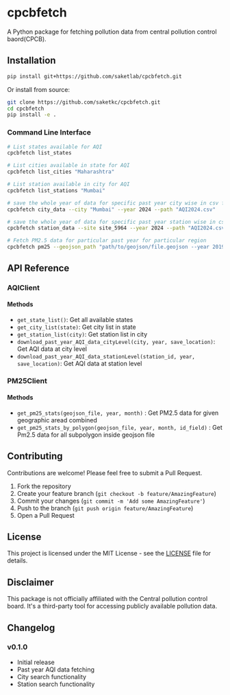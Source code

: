 # cpcbfetch
A Python package for fetching pollution data from central pollution control baord(CPCB).


## Installation

```bash
pip install git+https://github.com/saketlab/cpcbfetch.git
```

Or install from source:

```bash
git clone https://github.com/saketkc/cpcbfetch.git
cd cpcbfetch
pip install -e .
```

### Command Line Interface

```bash
# List states available for AQI
cpcbfetch list_states
```

```bash
# List cities available in state for AQI
cpcbfetch list_cities "Maharashtra"
```

```bash
# List station available in city for AQI
cpcbfetch list_stations "Mumbai"
```

```bash
# save the whole year of data for specific past year city wise in csv file
cpcbfetch city_data --city "Mumbai" --year 2024 --path "AQI2024.csv"
```

```bash
# save the whole year of data for specific past year station wise in csv file
cpcbfetch station_data --site site_5964 --year 2024 --path "AQI2024.csv"
```

```bash
# Fetch PM2.5 data for particular past year for particular region
cpcbfetch pm25 --geojson_path "path/to/geojson/file.geojson --year 2019 --month 2 --combine True
```

## API Reference

### AQIClient

#### Methods
- `get_state_list()`: Get all available states
- `get_city_list(state)`: Get city list in state
- `get_station_list(city)`: Get station list in city
- `download_past_year_AQI_data_cityLevel(city, year, save_location)`: Get AQI data at city level
- `download_past_year_AQI_data_stationLevel(station_id, year, save_location)`: Get AQI data at station level

### PM25Client

#### Methods
- `get_pm25_stats(geojson_file, year, month)` : Get PM2.5 data for given geographic aread combined
- `get_pm25_stats_by_polygon(geojson_file, year, month, id_field)` : Get Pm2.5 data for all subpolygon inside geojson file

## Contributing

Contributions are welcome! Please feel free to submit a Pull Request.

1. Fork the repository
2. Create your feature branch (`git checkout -b feature/AmazingFeature`)
3. Commit your changes (`git commit -m 'Add some AmazingFeature'`)
4. Push to the branch (`git push origin feature/AmazingFeature`)
5. Open a Pull Request

## License

This project is licensed under the MIT License - see the [LICENSE](LICENSE) file for details.

## Disclaimer

This package is not officially affiliated with the Central pollution control board. It's a third-party tool for accessing publicly available pollution data.

## Changelog

### v0.1.0
- Initial release
- Past year AQI data fetching
- City search functionality
- Station search functionality

